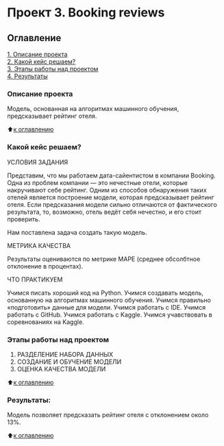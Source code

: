 # Проект 3. Booking reviews

## Оглавление  
[1. Описание проекта](https://github.com/Lily-8991/Skilf/blob/main/README.md#Описание-проекта)  
[2. Какой кейс решаем?](https://github.com/Lily-8991/Skilf/blob/main/README.md#Какой-кейс-решаем)  
[3. Этапы работы над проектом](https://github.com/Lily-8991/Skilf/blob/main/README.md#Этапы-работы-над-проектом)  
[4. Результаты](https://github.com/Lily-8991/Skilf/blob/main/README.md#Результаты)    


### Описание проекта    
Модель, основанная на алгоритмах машинного обучения, предсказывает рейтинг отеля.

:arrow_up:[к оглавлению](https://github.com/Lily-8991/Skilf/blob/main/README.md#Оглавление)

### Какой кейс решаем?  
УСЛОВИЯ ЗАДАНИЯ

Представим, что мы работаем дата-сайентистом в компании Booking. Одна из проблем компании — это нечестные отели, которые накручивают себе рейтинг. Одним из способов обнаружения таких отелей является построение модели, которая предсказывает рейтинг отеля. Если предсказания модели сильно отличаются от фактического результата, то, возможно, отель ведёт себя нечестно, и его стоит проверить.

Нам поставлена задача создать такую модель.

МЕТРИКА КАЧЕСТВА

Результаты оцениваются по метрике MAPE (среднее обсолбтное отклонение в процентах).

ЧТО ПРАКТИКУЕМ

Учимся писать хороший код на Python. Учимся создавать модель, основанную на алгоритмах машинного обучения. Учимся правильно «подготовить» данные для модели. Учимся работать с IDE. Учимся работать с GitHub. Учимся работать с Kaggle. Учимся учавствовать в соревнованиях на Kaggle.

### Этапы работы над проектом  
1. РАЗДЕЛЕНИЕ НАБОРА ДАННЫХ
2. СОЗДАНИЕ И ОБУЧЕНИЕ МОДЕЛИ
3. ОЦЕНКА КАЧЕСТВА МОДЕЛИ

:arrow_up:[к оглавлению](https://github.com/Lily-8991/Skilf/blob/main/README.md#Оглавление)

### Результаты:  
Модель позволяет предсказать рейтинг отеля с отклонением около 13%.

:arrow_up:[к оглавлению](https://github.com/Lily-8991/Skilf/blob/main/README.md#Оглавление)



